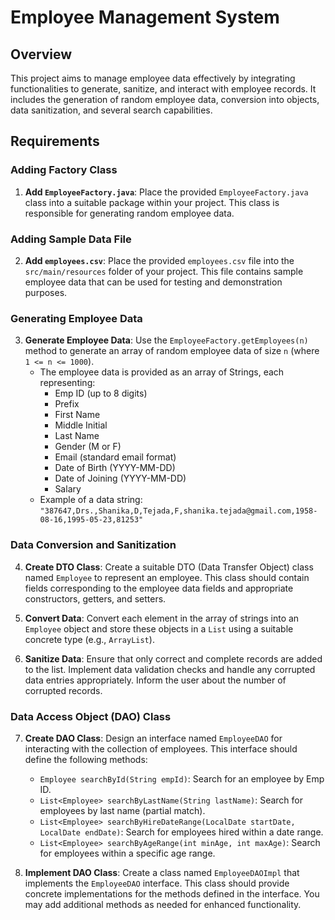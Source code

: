 # Employee Management System

## Overview
This project aims to manage employee data effectively by integrating functionalities to generate, sanitize, and interact with employee records. It includes the generation of random employee data, conversion into objects, data sanitization, and several search capabilities.

## Requirements

### Adding Factory Class
1. **Add `EmployeeFactory.java`**: Place the provided `EmployeeFactory.java` class into a suitable package within your project. This class is responsible for generating random employee data.

### Adding Sample Data File
2. **Add `employees.csv`**: Place the provided `employees.csv` file into the `src/main/resources` folder of your project. This file contains sample employee data that can be used for testing and demonstration purposes.

### Generating Employee Data
3. **Generate Employee Data**: Use the `EmployeeFactory.getEmployees(n)` method to generate an array of random employee data of size `n` (where `1 <= n <= 1000`).
    - The employee data is provided as an array of Strings, each representing:
        - Emp ID (up to 8 digits)
        - Prefix
        - First Name
        - Middle Initial
        - Last Name
        - Gender (M or F)
        - Email (standard email format)
        - Date of Birth (YYYY-MM-DD)
        - Date of Joining (YYYY-MM-DD)
        - Salary
    - Example of a data string: `"387647,Drs.,Shanika,D,Tejada,F,shanika.tejada@gmail.com,1958-08-16,1995-05-23,81253"`

### Data Conversion and Sanitization
4. **Create DTO Class**: Create a suitable DTO (Data Transfer Object) class named `Employee` to represent an employee. This class should contain fields corresponding to the employee data fields and appropriate constructors, getters, and setters.

5. **Convert Data**: Convert each element in the array of strings into an `Employee` object and store these objects in a `List` using a suitable concrete type (e.g., `ArrayList`).

6. **Sanitize Data**: Ensure that only correct and complete records are added to the list. Implement data validation checks and handle any corrupted data entries appropriately. Inform the user about the number of corrupted records.

### Data Access Object (DAO) Class
7. **Create DAO Class**: Design an interface named `EmployeeDAO` for interacting with the collection of employees. This interface should define the following methods:
    - `Employee searchById(String empId)`: Search for an employee by Emp ID.
    - `List<Employee> searchByLastName(String lastName)`: Search for employees by last name (partial match).
    - `List<Employee> searchByHireDateRange(LocalDate startDate, LocalDate endDate)`: Search for employees hired within a date range.
    - `List<Employee> searchByAgeRange(int minAge, int maxAge)`: Search for employees within a specific age range.

8. **Implement DAO Class**: Create a class named `EmployeeDAOImpl` that implements the `EmployeeDAO` interface. This class should provide concrete implementations for the methods defined in the interface. You may add additional methods as needed for enhanced functionality.

